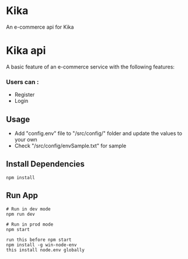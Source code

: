 # Kika
An e-commerce api for Kika
# Kika api

A basic feature of an e-commerce service with the following features:

### Users can :

- Register
- Login 

## Usage

- Add "config.env" file to "/src/config/" folder and update the values to your own
- Check "/src/config/envSample.txt" for sample

## Install Dependencies

```
npm install
```

## Run App

```
# Run in dev mode
npm run dev

# Run in prod mode
npm start

run this before npm start
npm install -g win-node-env
this install node.env globally
```
